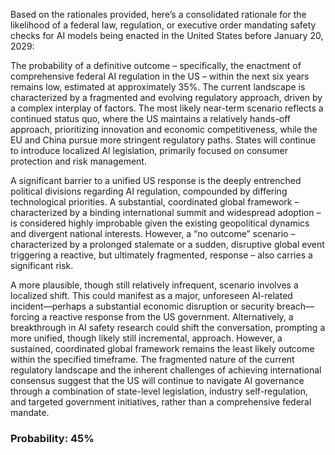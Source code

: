 Based on the rationales provided, here’s a consolidated rationale for the likelihood of a federal law, regulation, or executive order mandating safety checks for AI models being enacted in the United States before January 20, 2029:

The probability of a definitive outcome – specifically, the enactment of comprehensive federal AI regulation in the US – within the next six years remains low, estimated at approximately 35%. The current landscape is characterized by a fragmented and evolving regulatory approach, driven by a complex interplay of factors. The most likely near-term scenario reflects a continued status quo, where the US maintains a relatively hands-off approach, prioritizing innovation and economic competitiveness, while the EU and China pursue more stringent regulatory paths. States will continue to introduce localized AI legislation, primarily focused on consumer protection and risk management. 

A significant barrier to a unified US response is the deeply entrenched political divisions regarding AI regulation, compounded by differing technological priorities. A substantial, coordinated global framework – characterized by a binding international summit and widespread adoption – is considered highly improbable given the existing geopolitical dynamics and divergent national interests. However, a “no outcome” scenario – characterized by a prolonged stalemate or a sudden, disruptive global event triggering a reactive, but ultimately fragmented, response – also carries a significant risk. 

A more plausible, though still relatively infrequent, scenario involves a localized shift. This could manifest as a major, unforeseen AI-related incident—perhaps a substantial economic disruption or security breach—forcing a reactive response from the US government. Alternatively, a breakthrough in AI safety research could shift the conversation, prompting a more unified, though likely still incremental, approach. However, a sustained, coordinated global framework remains the least likely outcome within the specified timeframe. The fragmented nature of the current regulatory landscape and the inherent challenges of achieving international consensus suggest that the US will continue to navigate AI governance through a combination of state-level legislation, industry self-regulation, and targeted government initiatives, rather than a comprehensive federal mandate. 

### Probability: 45%